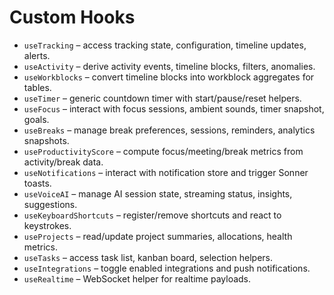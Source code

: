 # Custom Hooks

- `useTracking` – access tracking state, configuration, timeline updates, alerts.
- `useActivity` – derive activity events, timeline blocks, filters, anomalies.
- `useWorkblocks` – convert timeline blocks into workblock aggregates for tables.
- `useTimer` – generic countdown timer with start/pause/reset helpers.
- `useFocus` – interact with focus sessions, ambient sounds, timer snapshot, goals.
- `useBreaks` – manage break preferences, sessions, reminders, analytics snapshots.
- `useProductivityScore` – compute focus/meeting/break metrics from activity/break data.
- `useNotifications` – interact with notification store and trigger Sonner toasts.
- `useVoiceAI` – manage AI session state, streaming status, insights, suggestions.
- `useKeyboardShortcuts` – register/remove shortcuts and react to keystrokes.
- `useProjects` – read/update project summaries, allocations, health metrics.
- `useTasks` – access task list, kanban board, selection helpers.
- `useIntegrations` – toggle enabled integrations and push notifications.
- `useRealtime` – WebSocket helper for realtime payloads.
